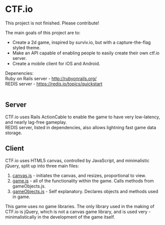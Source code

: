# CTF.io

This project is not finished. Please contribute!

The main goals of this project are to:

* Create a 2d game, inspired by surviv.io, but with a capture-the-flag styled theme.
* Make an API capable of enabling people to easily create their own ctf.io server.
* Create a mobile client for iOS and Android.

Depenencies:<br>
Ruby on Rails server - http://rubyonrails.org/<br>
REDIS server - https://redis.io/topics/quickstart<br><br>
## Server
CTF.io uses Rails ActionCable to enable the game to have very low-latency, and nearly lag-free gameplay.<br>
REDIS server, listed in dependencies, also allows lightning fast game data storage.<br>
## Client
CTF.io uses HTML5 canvas, controlled by JavaScript, and minimalistic jQuery, split up into three main files:

 1. [canvas.js](https://github.com/bowwow15/ctf.io/blob/master/app/assets/javascripts/canvas.js) - initiates the canvas, and resizes, proportional to view.
 2. [game.js](https://github.com/bowwow15/ctf.io/blob/master/app/assets/javascripts/game.js) - all of the functionality within the game. Calls methods from gameObjects.js.
 3. [gameObjects.js](https://github.com/bowwow15/ctf.io/blob/master/app/assets/javascripts/gameObjects.js) - Self explanatory. Declares objects and methods used in game.

This game uses no game libraries. The only library used in the making of CTF.io is jQuery, which is not a canvas game library, and is used very -   minimalistically in the development of the game itself.
